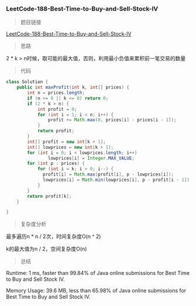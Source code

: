 ### LeetCode-188-Best-Time-to-Buy-and-Sell-Stock-IV

> 题目链接

[LeetCode-188-Best-Time-to-Buy-and-Sell-Stock-IV](https://leetcode.com/problems/best-time-to-buy-and-sell-stock-iv/)

> 思路

2 * k > n时候，取可能的最大值，否则，利用最小负值来累积前一笔交易的数量

> 代码

```java
class Solution {
    public int maxProfit(int k, int[] prices) {
        int n = prices.length;
        if (n <= 0 || k <= 0) return 0;
        if (2 * k > n) {
            int profit = 0;
            for (int i = 1; i < n; i++) {
                profit += Math.max(0, prices[i] - prices[i - 1]);
            }
            return profit;
        }
        int[] profit = new int[k + 1];
        int[] lowprices = new int[k + 1];
        for (int i = 0; i < lowprices.length; i++) 
                lowprices[i] = Integer.MAX_VALUE;
        for (int p : prices) {
            for (int i = k; i > 0; i--) {
              profit[i] = Math.max(profit[i], p - lowprices[i]);
              lowprices[i] = Math.min(lowprices[i], p - profit[i - 1]);
            } 
        }
        return profit[k];
    }

}
```

> 复杂度分析

最多遍历n * n / 2次，时间复杂度O(n ^ 2)

k的最大值为n / 2，空间复杂度O(n)

> 总结

Runtime: 1 ms, faster than 99.84% of Java online submissions for Best Time to Buy and Sell Stock IV.

Memory Usage: 39.6 MB, less than 65.98% of Java online submissions for Best Time to Buy and Sell Stock IV.
